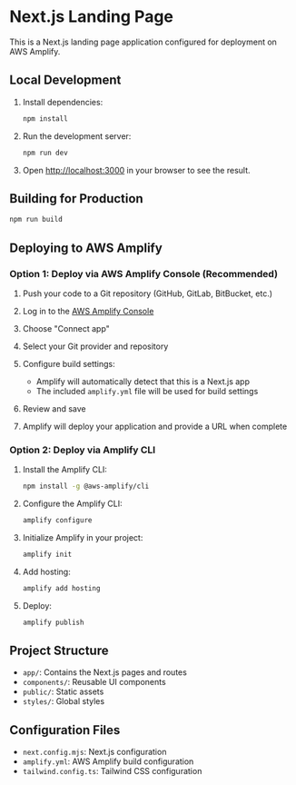 # Next.js Landing Page

This is a Next.js landing page application configured for deployment on AWS Amplify.

## Local Development

1. Install dependencies:
   ```bash
   npm install
   ```

2. Run the development server:
   ```bash
   npm run dev
   ```

3. Open [http://localhost:3000](http://localhost:3000) in your browser to see the result.

## Building for Production

```bash
npm run build
```

## Deploying to AWS Amplify

### Option 1: Deploy via AWS Amplify Console (Recommended)

1. Push your code to a Git repository (GitHub, GitLab, BitBucket, etc.)

2. Log in to the [AWS Amplify Console](https://console.aws.amazon.com/amplify/home)

3. Choose "Connect app"

4. Select your Git provider and repository

5. Configure build settings:
   - Amplify will automatically detect that this is a Next.js app
   - The included `amplify.yml` file will be used for build settings

6. Review and save

7. Amplify will deploy your application and provide a URL when complete

### Option 2: Deploy via Amplify CLI

1. Install the Amplify CLI:
   ```bash
   npm install -g @aws-amplify/cli
   ```

2. Configure the Amplify CLI:
   ```bash
   amplify configure
   ```

3. Initialize Amplify in your project:
   ```bash
   amplify init
   ```

4. Add hosting:
   ```bash
   amplify add hosting
   ```

5. Deploy:
   ```bash
   amplify publish
   ```

## Project Structure

- `app/`: Contains the Next.js pages and routes
- `components/`: Reusable UI components
- `public/`: Static assets
- `styles/`: Global styles

## Configuration Files

- `next.config.mjs`: Next.js configuration
- `amplify.yml`: AWS Amplify build configuration
- `tailwind.config.ts`: Tailwind CSS configuration 